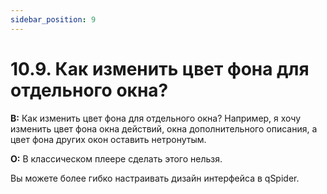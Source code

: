 ```yaml
---
sidebar_position: 9
---
```


# 10.9. Как изменить цвет фона для отдельного окна?
<!-- [:faq_10_09] -->

**В:** Как изменить цвет фона для отдельного окна?
	Например, я хочу изменить цвет фона окна действий, окна дополнительного описания, а цвет фона других окон оставить нетронутым.

**О:**
В классическом плеере сделать этого нельзя.

Вы можете более гибко настраивать дизайн интерфейса в qSpider.
